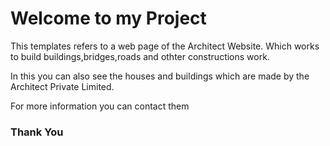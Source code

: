<!DOCTYPE html>
<html lang="en">
  <head>
    <meta charset="UTF-8" />
    <meta name="viewport" content="width=device-width, initial-scale=1.0" />
  </head>
  <body>
    <h1>Welcome to my Project</h1>
    <p>
      This templates refers to a web page of the Architect Website. Which works
      to build buildings,bridges,roads and othter constructions work.
    </p>
    <p>In this you can also see the houses and buildings which are made by the  Architect Private Limited.</p>
    <p>For more information you can contact them</p>
    <h3>Thank You</h3>
  </body>
</html>
